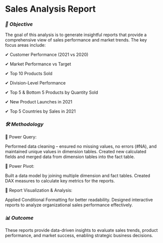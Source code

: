 # Sales Analysis Report

### ***📌 Objective***
The goal of this analysis is to generate insightful reports that provide a comprehensive view of sales performance and market trends. The key focus areas include:

✔ Customer Performance (2021 vs 2020)

✔ Market Performance vs Target

✔ Top 10 Products Sold

✔ Division-Level Performance

✔ Top 5 & Bottom 5 Products by Quantity Sold

✔ New Product Launches in 2021

✔ Top 5 Countries by Sales in 2021

### ***🛠 Methodology***
🔹 Power Query:

Performed data cleaning – ensured no missing values, no errors (#NA), and maintained unique values in dimension tables.
Created new calculated fields and merged data from dimension tables into the fact table.

🔹 Power Pivot:

Built a data model by joining multiple dimension and fact tables.
Created DAX measures to calculate key metrics for the reports.

🔹 Report Visualization & Analysis:

Applied Conditional Formatting for better readability.
Designed interactive reports to analyze organizational sales performance effectively.

### ***📊 Outcome***
These reports provide data-driven insights to evaluate sales trends, product performance, and market success, enabling strategic business decisions.
